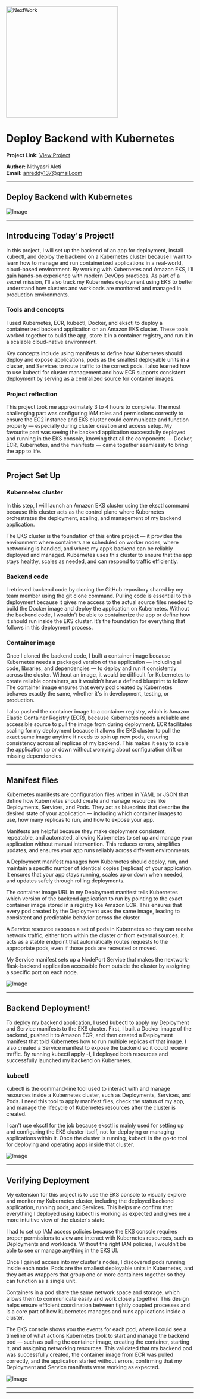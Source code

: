 <img src="https://cdn.prod.website-files.com/677c400686e724409a5a7409/6790ad949cf622dc8dcd9fe4_nextwork-logo-leather.svg" alt="NextWork" width="300" />

# Deploy Backend with Kubernetes

**Project Link:** [View Project](http://learn.nextwork.org/projects/aws-compute-eks4)

**Author:** Nithyasri Aleti  
**Email:** anreddy137@gmail.com

---

## Deploy Backend with Kubernetes

![Image](http://learn.nextwork.org/thoughtful_navy_swift_korimako/uploads/aws-compute-eks4_6cfb382f2)

---

## Introducing Today's Project!

In this project, I will set up the backend of an app for deployment, install kubectl, and deploy the backend on a Kubernetes cluster because I want to learn how to manage and run containerized applications in a real-world, cloud-based environment. By working with Kubernetes and Amazon EKS, I’ll gain hands-on experience with modern DevOps practices. As part of a secret mission, I’ll also track my Kubernetes deployment using EKS to better understand how clusters and workloads are monitored and managed in production environments.

### Tools and concepts

I used Kubernetes, ECR, kubectl, Docker, and eksctl to deploy a containerized backend application on an Amazon EKS cluster. These tools worked together to build the app, store it in a container registry, and run it in a scalable cloud-native environment.

Key concepts include using manifests to define how Kubernetes should deploy and expose applications, pods as the smallest deployable units in a cluster, and Services to route traffic to the correct pods. I also learned how to use kubectl for cluster management and how ECR supports consistent deployment by serving as a centralized source for container images.

### Project reflection

This project took me approximately 3 to 4 hours to complete. The most challenging part was configuring IAM roles and permissions correctly to ensure the EC2 instance and EKS cluster could communicate and function properly — especially during cluster creation and access setup. My favourite part was seeing the backend application successfully deployed and running in the EKS console, knowing that all the components — Docker, ECR, Kubernetes, and the manifests — came together seamlessly to bring the app to life.

---

## Project Set Up

### Kubernetes cluster

In this step, I will launch an Amazon EKS cluster using the eksctl command because this cluster acts as the control plane where Kubernetes orchestrates the deployment, scaling, and management of my backend application.

The EKS cluster is the foundation of this entire project — it provides the environment where containers are scheduled on worker nodes, where networking is handled, and where my app’s backend can be reliably deployed and managed. Kubernetes uses this cluster to ensure that the app stays healthy, scales as needed, and can respond to traffic efficiently.

### Backend code

I retrieved backend code by cloning the GitHub repository shared by my team member using the git clone command. Pulling code is essential to this deployment because it gives me access to the actual source files needed to build the Docker image and deploy the application on Kubernetes. Without the backend code, I wouldn’t be able to containerize the app or define how it should run inside the EKS cluster. It’s the foundation for everything that follows in this deployment process.

### Container image

Once I cloned the backend code, I built a container image because Kubernetes needs a packaged version of the application — including all code, libraries, and dependencies — to deploy and run it consistently across the cluster. Without an image, it would be difficult for Kubernetes to create reliable containers, as it wouldn’t have a defined blueprint to follow. The container image ensures that every pod created by Kubernetes behaves exactly the same, whether it's in development, testing, or production.

I also pushed the container image to a container registry, which is Amazon Elastic Container Registry (ECR), because Kubernetes needs a reliable and accessible source to pull the image from during deployment. ECR facilitates scaling for my deployment because it allows the EKS cluster to pull the exact same image anytime it needs to spin up new pods, ensuring consistency across all replicas of my backend. This makes it easy to scale the application up or down without worrying about configuration drift or missing dependencies.

---

## Manifest files

Kubernetes manifests are configuration files written in YAML or JSON that define how Kubernetes should create and manage resources like Deployments, Services, and Pods. They act as blueprints that describe the desired state of your application — including which container images to use, how many replicas to run, and how to expose your app.

Manifests are helpful because they make deployment consistent, repeatable, and automated, allowing Kubernetes to set up and manage your application without manual intervention. This reduces errors, simplifies updates, and ensures your app runs reliably across different environments.


A Deployment manifest manages how Kubernetes should deploy, run, and maintain a specific number of identical copies (replicas) of your application. It ensures that your app stays running, scales up or down when needed, and updates safely through rolling deployments.

The container image URL in my Deployment manifest tells Kubernetes which version of the backend application to run by pointing to the exact container image stored in a registry like Amazon ECR. This ensures that every pod created by the Deployment uses the same image, leading to consistent and predictable behavior across the cluster.

A Service resource exposes a set of pods in Kubernetes so they can receive network traffic, either from within the cluster or from external sources. It acts as a stable endpoint that automatically routes requests to the appropriate pods, even if those pods are recreated or moved.

My Service manifest sets up a NodePort Service that makes the nextwork-flask-backend application accessible from outside the cluster by assigning a specific port on each node.

![Image](http://learn.nextwork.org/thoughtful_navy_swift_korimako/uploads/aws-compute-eks4_b01876554)

---

## Backend Deployment!

To deploy my backend application, I used kubectl to apply my Deployment and Service manifests to the EKS cluster. First, I built a Docker image of the backend, pushed it to Amazon ECR, and then created a Deployment manifest that told Kubernetes how to run multiple replicas of that image. I also created a Service manifest to expose the backend so it could receive traffic. By running kubectl apply -f, I deployed both resources and successfully launched my backend on Kubernetes.

### kubectl

kubectl is the command-line tool used to interact with and manage resources inside a Kubernetes cluster, such as Deployments, Services, and Pods. I need this tool to apply manifest files, check the status of my app, and manage the lifecycle of Kubernetes resources after the cluster is created.

I can't use eksctl for the job because eksctl is mainly used for setting up and configuring the EKS cluster itself, not for deploying or managing applications within it. Once the cluster is running, kubectl is the go-to tool for deploying and operating apps inside that cluster.

![Image](http://learn.nextwork.org/thoughtful_navy_swift_korimako/uploads/aws-compute-eks4_6cfb382f2)

---

## Verifying Deployment

My extension for this project is to use the EKS console to visually explore and monitor my Kubernetes cluster, including the deployed backend application, running pods, and Services. This helps me confirm that everything I deployed using kubectl is working as expected and gives me a more intuitive view of the cluster's state.

I had to set up IAM access policies because the EKS console requires proper permissions to view and interact with Kubernetes resources, such as Deployments and workloads. Without the right IAM policies, I wouldn’t be able to see or manage anything in the EKS UI.

Once I gained access into my cluster's nodes, I discovered pods running inside each node. Pods are the smallest deployable units in Kubernetes, and they act as wrappers that group one or more containers together so they can function as a single unit.

Containers in a pod share the same network space and storage, which allows them to communicate easily and work closely together. This design helps ensure efficient coordination between tightly coupled processes and is a core part of how Kubernetes manages and runs applications inside a cluster.

The EKS console shows you the events for each pod, where I could see a timeline of what actions Kubernetes took to start and manage the backend pod — such as pulling the container image, creating the container, starting it, and assigning networking resources. This validated that my backend pod was successfully created, the container image from ECR was pulled correctly, and the application started without errors, confirming that my Deployment and Service manifests were working as expected.

![Image](http://learn.nextwork.org/thoughtful_navy_swift_korimako/uploads/aws-compute-eks4_3b391f873)

---

---
